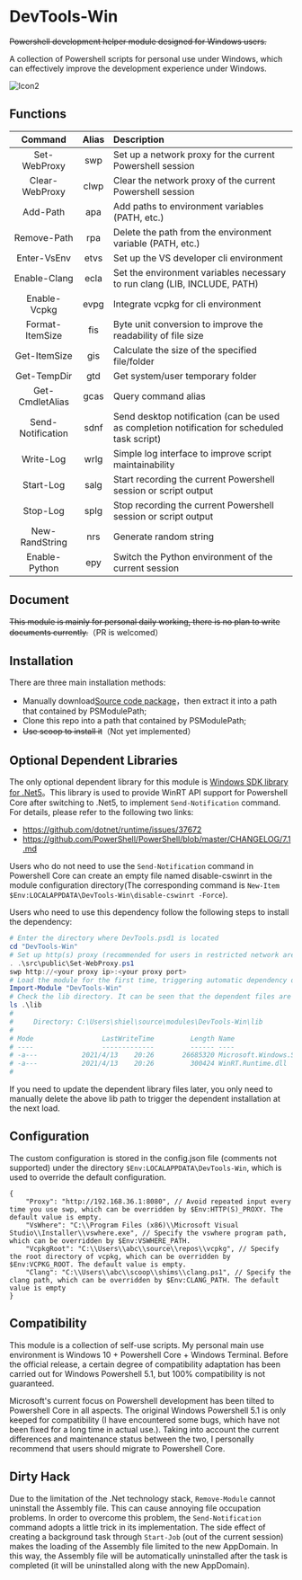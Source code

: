 # DevTools-Win

~~Powershell development helper module designed for Windows users.~~

A collection of Powershell scripts for personal use under Windows, which can effectively improve the development experience under Windows.

![Icon2](https://cdn.jsdelivr.net/gh/ChanthMiao/DevTools-Win@main/assets/icon_64px.png)

## Functions

|      Command      | Alias | Description                                                                                  |
| :---------------: | :---: | :------------------------------------------------------------------------------------------- |
|   Set-WebProxy    |  swp  | Set up a network proxy for the current Powershell session                                    |
|  Clear-WebProxy   | clwp  | Clear the network proxy of the current Powershell session                                    |
|     Add-Path      |  apa  | Add paths to environment variables (PATH, etc.)                                              |
|    Remove-Path    |  rpa  | Delete the path from the environment variable (PATH, etc.)                                   |
|    Enter-VsEnv    | etvs  | Set up the VS developer cli environment                                                      |
|   Enable-Clang    | ecla  | Set the environment variables necessary to run clang (LIB, INCLUDE, PATH)                    |
|   Enable-Vcpkg    | evpg  | Integrate vcpkg for cli environment                                                          |
|  Format-ItemSize  |  fis  | Byte unit conversion to improve the readability of file size                                 |
|   Get-ItemSize    |  gis  | Calculate the size of the specified file/folder                                              |
|    Get-TempDir    |  gtd  | Get system/user temporary folder                                                             |
|  Get-CmdletAlias  | gcas  | Query command alias                                                                          |
| Send-Notification | sdnf  | Send desktop notification (can be used as completion notification for scheduled task script) |
|     Write-Log     | wrlg  | Simple log interface to improve script maintainability                                       |
|     Start-Log     | salg  | Start recording the current Powershell session or script output                              |
|     Stop-Log      | splg  | Stop recording the current Powershell session or script output                               |
|  New-RandString   |  nrs  | Generate random string                                                                       |
|   Enable-Python   |  epy  | Switch the Python environment of the current session                                         |

## Document

~~This module is mainly for personal daily working, there is no plan to write documents currently.~~（PR is welcomed）

## Installation

There are three main installation methods:

- Manually download[Source code package](https://github.com/xmake-io/xmake/archive/refs/heads/master.zip)，then extract it into a path that contained by PSModulePath;
- Clone this repo into a path that contained by PSModulePath;
- ~~Use scoop to install it~~（Not yet implemented）

## Optional Dependent Libraries

The only optional dependent library for this module is [Windows SDK library for .Net5](https://www.nuget.org/packages/Microsoft.Windows.SDK.NET.Ref)。This library is used to provide WinRT API support for Powershell Core after switching to .Net5, to implement `Send-Notification` command. For details, please refer to the following two links:

- <https://github.com/dotnet/runtime/issues/37672>
- <https://github.com/PowerShell/PowerShell/blob/master/CHANGELOG/7.1.md>

Users who do not need to use the `Send-Notification` command in Powershell Core can create an empty file named disable-cswinrt in the module configuration directory(The corresponding command is `New-Item $Env:LOCALAPPDATA\DevTools-Win\disable-cswinrt -Force`).

Users who need to use this dependency follow the following steps to install the dependency:

```ps1
# Enter the directory where DevTools.psd1 is located
cd "DevTools-Win"
# Set up http(s) proxy (recommended for users in restricted network areas)
. .\src\public\Set-WebProxy.ps1
swp http://<your proxy ip>:<your proxy port>
# Load the module for the first time, triggering automatic dependency download and installation
Import-Module "DevTools-Win"
# Check the lib directory. It can be seen that the dependent files are ready
ls .\lib
# 
#     Directory: C:\Users\shiel\source\modules\DevTools-Win\lib
# 
# Mode                 LastWriteTime         Length Name
# ----                 -------------         ------ ----
# -a---           2021/4/13    20:26       26685320 Microsoft.Windows.SDK.NET.dll
# -a---           2021/4/13    20:26         300424 WinRT.Runtime.dll
# 
```

If you need to update the dependent library files later, you only need to manually delete the above lib path to trigger the dependent installation at the next load.

## Configuration

The custom configuration is stored in the config.json file (comments not supported) under the directory `$Env:LOCALAPPDATA\DevTools-Win`, which is used to override the default configuration.

```json5
{
    "Proxy": "http://192.168.36.1:8080", // Avoid repeated input every time you use swp, which can be overridden by $Env:HTTP(S)_PROXY. The default value is empty.
    "VsWhere": "C:\\Program Files (x86)\\Microsoft Visual Studio\\Installer\\vswhere.exe", // Specify the vswhere program path, which can be overridden by $Env:VSWHERE_PATH.
    "VcpkgRoot": "C:\\Users\\abc\\source\\repos\\vcpkg", // Specify the root directory of vcpkg, which can be overridden by $Env:VCPKG_ROOT. The default value is empty.
    "Clang": "C:\\Users\\abc\\scoop\\shims\\clang.ps1", // Specify the clang path, which can be overridden by $Env:CLANG_PATH. The default value is empty
}
```

## Compatibility

This module is a collection of self-use scripts. My personal main use environment is Windows 10 + Powershell Core + Windows Terminal. Before the official release, a certain degree of compatibility adaptation has been carried out for Windows Powershell 5.1, but 100% compatibility is not guaranteed.

Microsoft's current focus on Powershell development has been tilted to Powershell Core in all aspects. The original Windows Powershell 5.1 is only keeped for compatibility (I have encountered some bugs, which have not been fixed for a long time in actual use.). Taking into account the current differences and maintenance status between the two, I personally recommend that users should migrate to Powershell Core.

## Dirty Hack

Due to the limitation of the .Net technology stack, `Remove-Module` cannot uninstall the Assembly file. This can cause annoying file occupation problems. In order to overcome this problem, the `Send-Notification` command adopts a little trick in its implementation. The side effect of creating a background task through `Start-Job` (out of the current session) makes the loading of the Assembly file limited to the new AppDomain. In this way, the Assembly file will be automatically uninstalled after the task is completed (it will be uninstalled along with the new AppDomain).
